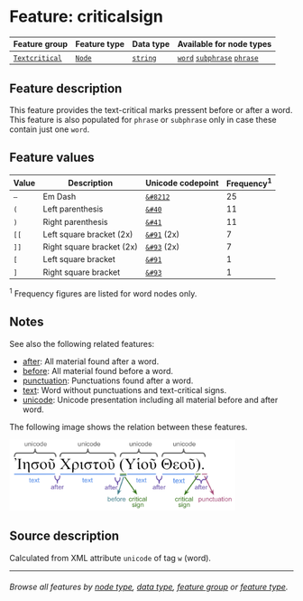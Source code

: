 # Feature: criticalsign <a name="start"></a>

Feature group | Feature type | Data type | Available for node types
---  | --- | --- | --- 
[`Textcritical`](featuresbygroup.md#textcritical-features) | [`Node`](featuresbyfeaturetype.md#node-features) | [`string`](featuresbydatatype.md#string-datatype) | [`word`](featuresbynodetype.md#word-nodes) [`subphrase`](featuresbynodetype.md#subphrase-nodes) [`phrase`](featuresbynodetype.md#phrase-nodes)

## Feature description 

This feature provides the text-critical marks pressent before or after a word. This feature is also populated for `phrase` or `subphrase` only in case these contain just one `word`.

## Feature values 

Value | Description | Unicode codepoint | Frequency<sup>1</sup>
--- |  --- | --- | ---
`—` | Em Dash | [`&#8212`](https://www.codetable.net/decimal/8212) | 25
`(` |	Left parenthesis | [`&#40`](https://www.codetable.net/decimal/40)| 11
`)` |	Right parenthesis | [`&#41`](https://www.codetable.net/decimal/41)| 11
`[[` | Left square bracket (2x) | [`&#91`](https://www.codetable.net/decimal/91) (2x) | 7
`]]` | Right square bracket (2x) | [`&#93`](https://www.codetable.net/decimal/91) (2x) | 7
`[` |	Left square bracket | [`&#91`](https://www.codetable.net/decimal/91) | 1
`]` |	Right square bracket | [`&#93`](https://www.codetable.net/decimal/93) | 1

<sup>1</sup> Frequency figures are listed for word nodes only. 

## Notes

See also the following related features:
   * [after](after.md#start): All material found after a word.
   * [before](before.md#start): All material found before a word.
   * [punctuation](punctuation.md#start): Punctuations found after a word.
   * [text](text.md#start): Word without punctuations and text-critical signs.
   * [unicode](unicode.md#start): Unicode presentation including all material before and after word.


The following image shows the relation between these features.

<img src="images/details_surface_features.png" width="400" >

## Source description

Calculated from XML attribute `unicode` of tag `w` (word).

---
###### *Browse all features by [node type](featuresbynodetype.md#start), [data type](featuresbydatatype.md#start), [feature group](featuresbygroup.md#start) or [feature type](featuresbyfeaturetype.md#start).*
